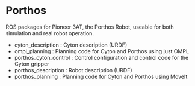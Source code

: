 Porthos
=======

ROS packages for Pioneer 3AT, the Porthos Robot, useable for both simulation and
real robot operation.

 - cyton_description : Cyton description (URDF)
 - ompl_planning : Planning code for Cyton and Porthos using just OMPL
 - porthos_cyton_control : Control configuration and control code for the Cyton gripper
 - porthos_description : Robot description (URDF)
 - porthos_planning : Planning code for Cyton and Porthos using MoveIt
